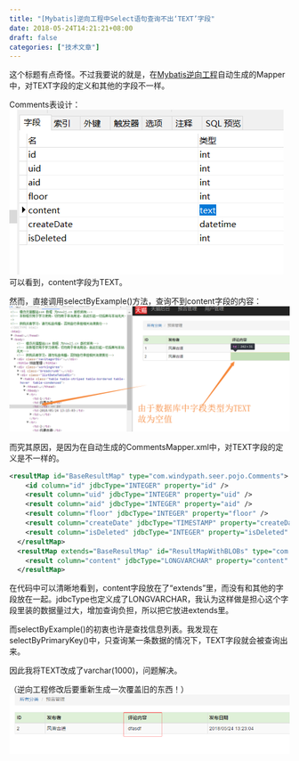```yaml
---
title: "[Mybatis]逆向工程中Select语句查询不出‘TEXT’字段"
date: 2018-05-24T14:21:21+08:00
draft: false
categories: ["技术文章"]
---
```


这个标题有点奇怪。不过我要说的就是，在[Mybatis逆向工程](http://how2j.cn/k/mybatis/mybatis-generator/1376.html)自动生成的Mapper中，对TEXT字段的定义和其他的字段不一样。

Comments表设计：
![](/images/mybatis_text1.png)
可以看到，content字段为TEXT。

然而，直接调用selectByExample()方法，查询不到content字段的内容：
![](/images/mybatis_text2.png)

而究其原因，是因为在自动生成的CommentsMapper.xml中，对TEXT字段的定义是不一样的。
```xml
<resultMap id="BaseResultMap" type="com.windypath.seer.pojo.Comments">
    <id column="id" jdbcType="INTEGER" property="id" />
    <result column="uid" jdbcType="INTEGER" property="uid" />
    <result column="aid" jdbcType="INTEGER" property="aid" />
    <result column="floor" jdbcType="INTEGER" property="floor" />
    <result column="createDate" jdbcType="TIMESTAMP" property="createDate" />
    <result column="isDeleted" jdbcType="INTEGER" property="isDeleted" />
  </resultMap>
  <resultMap extends="BaseResultMap" id="ResultMapWithBLOBs" type="com.windypath.seer.pojo.Comments">
    <result column="content" jdbcType="LONGVARCHAR" property="content" />
  </resultMap>
```
在代码中可以清晰地看到，content字段放在了“extends”里，而没有和其他的字段放在一起。jdbcType也定义成了LONGVARCHAR，我认为这样做是担心这个字段里装的数据量过大，增加查询负担，所以把它放进extends里。

而selectByExample()的初衷也许是查找信息列表。我发现在selectByPrimaryKey()中，只查询某一条数据的情况下，TEXT字段就会被查询出来。

因此我将TEXT改成了varchar(1000)，问题解决。

（逆向工程修改后要重新生成一次覆盖旧的东西！）
![](/images/mybatis_text3.png)
